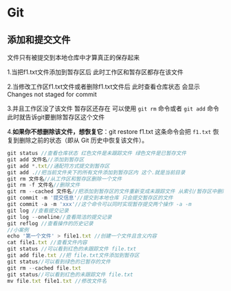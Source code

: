 # Git
## 添加和提交文件

文件只有被提交到本地仓库中才算真正的保存起来

1.当把f1.txt文件添加到暂存区后 此时工作区和暂存区都存在该文件 

2.当修改工作区f1.txt文件或者删除f1.txt文件后 此时查看仓库状态 会显示Changes not staged for commit 

3.并且工作区没了该文件 暂存区还存在  可以使用 `git rm` 命令或者 `git add` 命令 此时就告诉git要删除暂存区这个文件

4.**如果你不想删除该文件，想恢复它**：git restore f1.txt 这条命令会把 `f1.txt` 恢复到删除之前的状态（即从 Git 历史中恢复该文件）。

```js
git status //查看仓库状态 红色文件是未跟踪文件 绿色文件是已暂存文件
git add 文件名//添加到暂存区
git add *.txt//通配符方式提交到暂存区
git add .//把当前文件夹下的所有文件添加到暂存区内 这个.就是当前目录
git rm 文件名//从工作区和暂存区删除一个文件 
git rm -f 文件名//删除文件
git rm --cached 文件名//把添加到暂存区的文件重新变成未跟踪文件 从索引/暂存区中删除文件，但是本地工作区文件还在， 只是不希望这个文件被版本控制
git commit -m '提交信息'//提交到本地仓库 只会提交暂存区的文件
git commit -a -m 'xxx'//这个命令可以同时实现暂存提交两个操作 -a -m
git log //查看提交记录
git log --oneline//查看简洁的提交记录
git reflog //查看操作的历史记录
//小案例
echo '第一个文件' > file1.txt //创建一个文件且含义内容
cat file1.txt //查看文件内容
git status //可以看到红色的未跟踪文件 file.txt
git add file.txt //把 file.txt文件添加到暂存区
git status//可以看到绿色的已暂存的文件
git rm --cached file.txt
git status//可以看到红色的未跟踪文件 file.txt
mv file.txt file1.txt //修改文件名
```